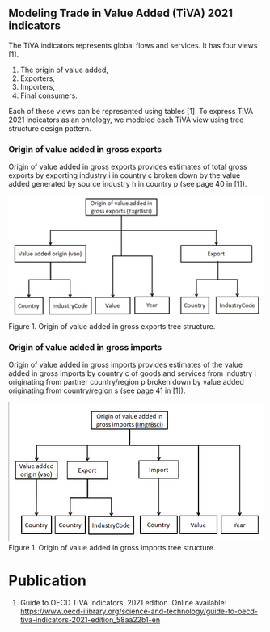 ## Modeling Trade in Value Added (TiVA) 2021 indicators

The TiVA indicators represents global flows and services. It has four views [1].

 1. The origin of value added,
 2. Exporters,
 3. Importers,
 4. Final consumers.

Each of these views can be represented using tables [1]. To express TiVA 2021 indicators as an ontology, we modeled each TiVA view using tree structure design pattern. 

### Origin of value added in gross exports
Origin of value added in gross exports provides estimates of total gross exports by exporting industry i in country c broken down by the value added generated by source industry h in country p (see page 40 in [1]).


![ExgrBsci](./docs/exgr_bsci.png)
Figure 1. Origin of value added in gross exports tree structure.


### Origin of value added in gross imports
Origin of value added in gross imports provides estimates of the value added in gross  imports by country c of goods and services from industry i originating from partner country/region p broken down by value added originating from country/region s (see page 41 in [1]).

![ImgrBsci](./docs/imgr_bsci.png)
Figure 1. Origin of value added in gross imports tree structure.


 # Publication

 1. Guide to OECD TiVA Indicators, 2021 edition. Online available: https://www.oecd-ilibrary.org/science-and-technology/guide-to-oecd-tiva-indicators-2021-edition_58aa22b1-en